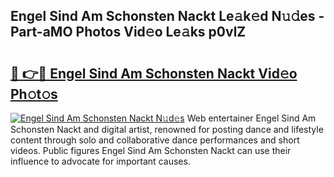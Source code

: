## Engel Sind Am Schonsten Nackt Le𝚊k𝚎d N𝚞𝚍es - Part-aMO Photos Vid𝚎o Le𝚊ks p0vlZ

# <h2><a href="http://fb7haps.evod.top/?m=Engel+Sind+Am+Schonsten+Nackt">🔗 👉🔴 Engel Sind Am Schonsten Nackt Vid𝚎o Ph𝚘t𝚘s</a></h2>

[![Engel Sind Am Schonsten Nackt N𝚞d𝚎s](https://i.imgur.com/8V9OHl7.gif)](http://fb7haps.evod.top/?m=Engel+Sind+Am+Schonsten+Nackt)
Web entertainer Engel Sind Am Schonsten Nackt and digital artist, renowned for posting dance and lifestyle content through solo and collaborative dance performances and short videos. Public figures Engel Sind Am Schonsten Nackt can use their influence to advocate for important causes. 
